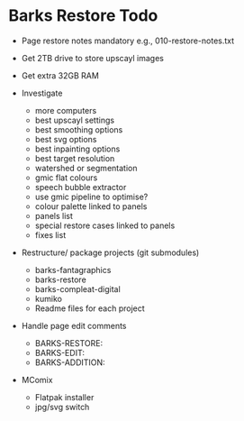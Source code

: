 # Barks Restore Todo

- Page restore notes mandatory
   e.g., 010-restore-notes.txt

- Get 2TB drive to store upscayl images
- Get extra 32GB RAM

- Investigate
    - more computers
    - best upscayl settings
    - best smoothing options
    - best svg options
    - best inpainting options
    - best target resolution
    - watershed or segmentation
    - gmic flat colours
    - speech bubble extractor
    - use gmic pipeline to optimise?
    - colour palette linked to panels
    - panels list
    - special restore cases linked to panels
    - fixes list

- Restructure/ package projects (git submodules)
	- barks-fantagraphics
	- barks-restore
	- barks-compleat-digital
	- kumiko
	- Readme files for each project

- Handle page edit comments
	- BARKS-RESTORE:
	- BARKS-EDIT:
	- BARKS-ADDITION:

- MComix
    - Flatpak installer
    - jpg/svg switch
